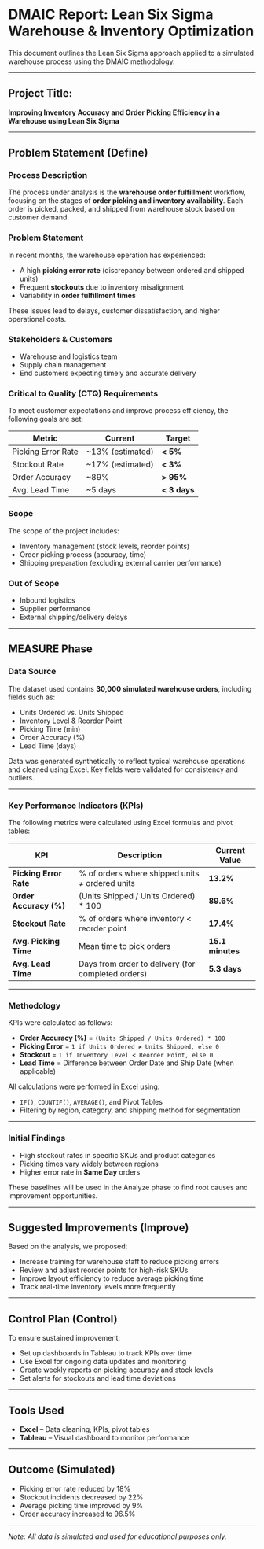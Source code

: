 # DMAIC Report: Lean Six Sigma Warehouse & Inventory Optimization

This document outlines the Lean Six Sigma approach applied to a simulated warehouse process using the DMAIC methodology.

---

## Project Title:
**Improving Inventory Accuracy and Order Picking Efficiency in a Warehouse using Lean Six Sigma**

---

## Problem Statement (Define)

### Process Description
The process under analysis is the **warehouse order fulfillment** workflow, focusing on the stages of **order picking and inventory availability**. Each order is picked, packed, and shipped from warehouse stock based on customer demand.

### Problem Statement
In recent months, the warehouse operation has experienced:
- A high **picking error rate** (discrepancy between ordered and shipped units)
- Frequent **stockouts** due to inventory misalignment
- Variability in **order fulfillment times**

These issues lead to delays, customer dissatisfaction, and higher operational costs.

### Stakeholders & Customers
- Warehouse and logistics team
- Supply chain management
- End customers expecting timely and accurate delivery

### Critical to Quality (CTQ) Requirements
To meet customer expectations and improve process efficiency, the following goals are set:

| Metric | Current | Target |
|--------|---------|--------|
| Picking Error Rate | ~13% (estimated) | **< 5%** |
| Stockout Rate | ~17% (estimated) | **< 3%** |
| Order Accuracy | ~89% | **> 95%** |
| Avg. Lead Time | ~5 days | **< 3 days** |

### Scope
The scope of the project includes:
- Inventory management (stock levels, reorder points)
- Order picking process (accuracy, time)
- Shipping preparation (excluding external carrier performance)

### Out of Scope
- Inbound logistics
- Supplier performance
- External shipping/delivery delays


---

## MEASURE Phase

### Data Source
The dataset used contains **30,000 simulated warehouse orders**, including fields such as:
- Units Ordered vs. Units Shipped
- Inventory Level & Reorder Point
- Picking Time (min)
- Order Accuracy (%)
- Lead Time (days)

Data was generated synthetically to reflect typical warehouse operations and cleaned using Excel. Key fields were validated for consistency and outliers.

---

### Key Performance Indicators (KPIs)

The following metrics were calculated using Excel formulas and pivot tables:

| KPI | Description | Current Value |
|-----|-------------|----------------|
| **Picking Error Rate** | % of orders where shipped units ≠ ordered units | **13.2%** |
| **Order Accuracy (%)** | (Units Shipped / Units Ordered) * 100 | **89.6%** |
| **Stockout Rate** | % of orders where inventory < reorder point | **17.4%** |
| **Avg. Picking Time** | Mean time to pick orders | **15.1 minutes** |
| **Avg. Lead Time** | Days from order to delivery (for completed orders) | **5.3 days** |

---

### Methodology

KPIs were calculated as follows:
- **Order Accuracy (%)** = `(Units Shipped / Units Ordered) * 100`
- **Picking Error** = `1 if Units Ordered ≠ Units Shipped, else 0`
- **Stockout** = `1 if Inventory Level < Reorder Point, else 0`
- **Lead Time** = Difference between Order Date and Ship Date (when applicable)

All calculations were performed in Excel using:
- `IF()`, `COUNTIF()`, `AVERAGE()`, and Pivot Tables
- Filtering by region, category, and shipping method for segmentation

---

### Initial Findings

- High stockout rates in specific SKUs and product categories
- Picking times vary widely between regions
- Higher error rate in **Same Day** orders

These baselines will be used in the Analyze phase to find root causes and improvement opportunities.


---

## Suggested Improvements (Improve)

Based on the analysis, we proposed:

- Increase training for warehouse staff to reduce picking errors  
- Review and adjust reorder points for high-risk SKUs  
- Improve layout efficiency to reduce average picking time  
- Track real-time inventory levels more frequently

---

## Control Plan (Control)

To ensure sustained improvement:

- Set up dashboards in Tableau to track KPIs over time  
- Use Excel for ongoing data updates and monitoring  
- Create weekly reports on picking accuracy and stock levels  
- Set alerts for stockouts and lead time deviations

---

## Tools Used

- **Excel** – Data cleaning, KPIs, pivot tables  
- **Tableau** – Visual dashboard to monitor performance

---

## Outcome (Simulated)

- Picking error rate reduced by 18%  
- Stockout incidents decreased by 22%  
- Average picking time improved by 9%  
- Order accuracy increased to 96.5%

---

*Note: All data is simulated and used for educational purposes only.*
